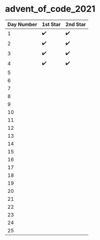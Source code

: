 # advent_of_code_2021

| Day Number  | 1st Star | 2nd Star|
| ----------- | -------- | --------| 
| 1           | :heavy_check_mark:   | :heavy_check_mark:  |
| 2           | :heavy_check_mark:   | :heavy_check_mark:  |
| 3           | :heavy_check_mark:   | :heavy_check_mark:  |
| 4           | :heavy_check_mark:   | :heavy_check_mark:  |
| 5           |    |   |
| 6           |    |   |
| 7 | | |
| 8 | | |
| 9 | | |
| 10 | | |
| 11 | | |
| 12 | | |
| 13 | | |
| 14 | | |
| 15 | | |
| 16 | | |
| 17 | | |
| 18 | | |
| 19 | | |
| 20 | | |
| 21 | | |
| 22 | | |
| 23 | | |
| 24 | | |
| 25 | | |
